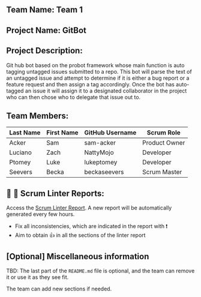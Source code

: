 ## Team Name: Team 1

## Project Name: GitBot

## Project Description:
Git hub bot based on the probot framework whose main function is auto tagging untagged issues submitted to a repo. This bot will parse the text of an untagged issue and attempt to determine if it is either a bug report or a feature request and then assign a tag accordingly. Once the bot has auto-tagged an issue it will assign it to a designated collaborator in the project who can then chose who to delegate that issue out to.

## Team Members:

Last Name       | First Name      | GitHub Username    | Scrum Role
--------------- | --------------- | ------------------ | ---------------
Acker           | Sam             | sam-acker          | Product Owner
Luciano         | Zach            | NattyMojo          | Developer
Ptomey          | Luke            | lukeptomey         | Developer
Seevers         | Becka           | beckaseevers       | Scrum Master

## :eyes: :memo: Scrum Linter Reports:
Access the [Scrum Linter Report](http://cs.boisestate.edu/~bdit/ScrumLinter/CS471S21ScrumLinterReports/CS471-S21-Team1_K5Ps8yCEeqyPOqZCoLZJK5daUIhul4g97gN9VzXB/). A new report will be automatically generated every few hours.
- Fix all inconsistencies, which are indicated in the report with :heavy_exclamation_mark:
- Aim to obtain :thumbsup: in all the sections of the linter report

## [Optional] Miscellaneous information
TBD: The last part of the `README.md` file is optional, and the team can remove it or use it as they see fit.

The team can add new sections if needed.

